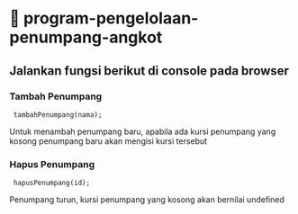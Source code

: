 # :pushpin: program-pengelolaan-penumpang-angkot

## Jalankan fungsi berikut di console pada browser

### Tambah Penumpang

```
 tambahPenumpang(nama);
```

Untuk menambah penumpang baru, apabila ada kursi penumpang yang kosong penumpang baru akan mengisi kursi tersebut

### Hapus Penumpang

```
 hapusPenumpang(id);
```

Penumpang turun, kursi penumpang yang kosong akan bernilai undefined
